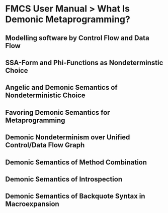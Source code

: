 # FMCS User Manual > What Is Demonic Metaprogramming?

## Modelling software by Control Flow and Data Flow

## SSA-Form and Phi-Functions as Nondeterminstic Choice

## Angelic and Demonic Semantics of Nondeterministic Choice

## Favoring Demonic Semantics for Metaprogramming

## Demonic Nondeterminism over Unified Control/Data Flow Graph

## Demonic Semantics of Method Combination

## Demonic Semantics of Introspection

## Demonic Semantics of Backquote Syntax in Macroexpansion
